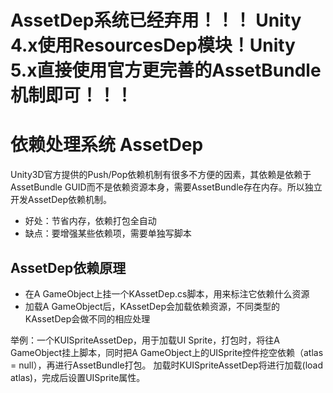 
AssetDep系统已经弃用！！！ Unity 4.x使用ResourcesDep模块！Unity 5.x直接使用官方更完善的AssetBundle机制即可！！！
=======================




依赖处理系统 AssetDep
==========================

Unity3D官方提供的Push/Pop依赖机制有很多不方便的因素，其依赖是依赖于AssetBundle GUID而不是依赖资源本身，需要AssetBundle存在内存。所以独立开发AssetDep依赖机制。

* 好处：节省内存，依赖打包全自动
* 缺点：要增强某些依赖项，需要单独写脚本

AssetDep依赖原理
--------------------
* 在A GameObject上挂一个KAssetDep.cs脚本，用来标注它依赖什么资源
* 加载A GameObject后，KAssetDep会加载依赖资源，不同类型的KAssetDep会做不同的相应处理

举例：一个KUISpriteAssetDep，用于加载UI Sprite，打包时，将往A GameObject挂上脚本，同时把A GameObject上的UISprite控件挖空依赖（atlas = null），再进行AssetBundle打包。
加载时KUISpriteAssetDep将进行加载(load atlas)，完成后设置UISprite属性。

